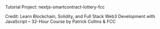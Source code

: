 Tutorial Project: nextjs-smartcontract-lottery-fcc

Credit: Learn Blockchain, Solidity, and Full Stack Web3 Development with JavaScript – 32-Hour Course by Patrick Collins & FCC